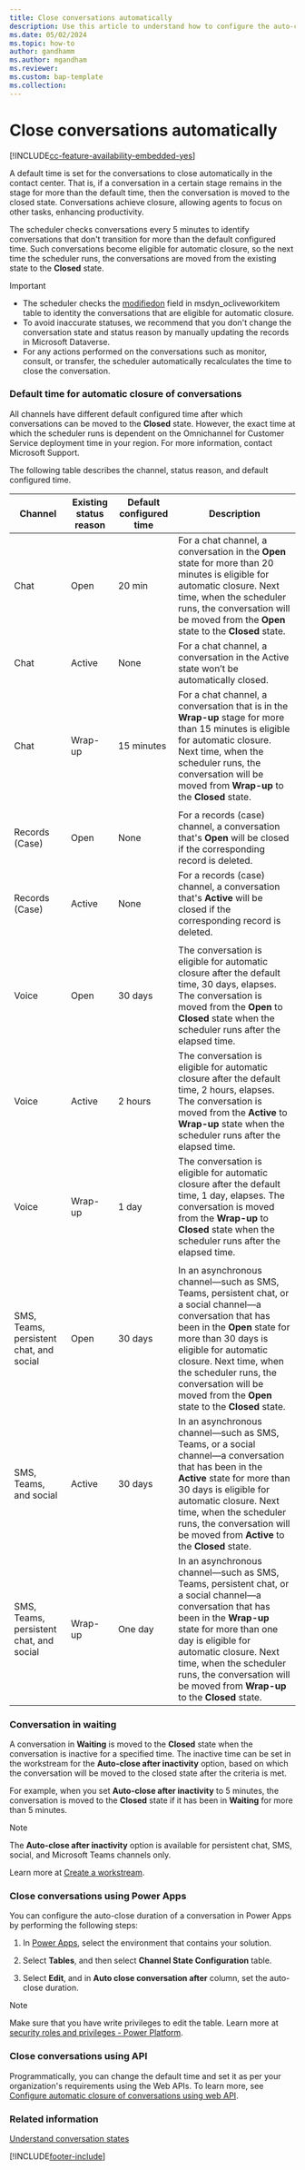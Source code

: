 ```yaml
---
title: Close conversations automatically
description: Use this article to understand how to configure the auto-close duration of conversations.
ms.date: 05/02/2024
ms.topic: how-to
author: gandhamm
ms.author: mgandham
ms.reviewer:
ms.custom: bap-template
ms.collection:
---
```

# Close conversations automatically

[!INCLUDE[cc-feature-availability-embedded-yes](../../includes/cc-feature-availability-embedded-yes.md)]

A default time is set for the conversations to close automatically in the contact center. That is, if a conversation in a certain stage remains in the stage for more than the default time, then the conversation is moved to the closed state. Conversations achieve closure, allowing agents to focus on other tasks, enhancing productivity.

The scheduler checks conversations every 5 minutes to identify conversations that don't transition for more than the default configured time. Such conversations become eligible for automatic closure, so the next time the scheduler runs, the conversations are moved from the existing state to the **Closed** state.

> [!IMPORTANT]
> - The scheduler checks the [modifiedon](../develop/reference/entities/msdyn_ocliveworkitem.md#BKMK_msdyn_modifiedon) field in msdyn_ocliveworkitem table to identity the conversations that are eligible for automatic closure.
> - To avoid inaccurate statuses, we recommend that you don't change the conversation state and status reason by manually updating the records in Microsoft Dataverse.
> - For any actions performed on the conversations such as monitor, consult, or transfer, the scheduler automatically recalculates the time to close the conversation.


### Default time for automatic closure of conversations

All channels have different default configured time after which conversations can be moved to the **Closed** state. However, the exact time at which the scheduler runs is dependent on the Omnichannel for Customer Service deployment time in your region. For more information, contact Microsoft Support.

The following table describes the channel, status reason, and default configured time.

 | Channel | Existing status reason | Default configured time | Description |
 |--------------------|-------|-------------|--------------------------------------|
 | Chat | Open |  20 min   | For a chat channel, a conversation in the **Open** state for more than 20 minutes is eligible for automatic closure. Next time, when the scheduler runs, the conversation will be moved from the **Open** state to the **Closed** state. |
 | Chat | Active | None | For a chat channel, a conversation in the Active state won’t be automatically closed. |
 | Chat | Wrap-up | 15 minutes | For a chat channel, a conversation that is in the **Wrap-up** stage for more than 15 minutes is eligible for automatic closure. Next time, when the scheduler runs, the conversation will be moved from **Wrap-up** to the **Closed** state. |
 |  |  |  |  |
 | Records (Case) | Open | None | For a records (case) channel, a conversation that's **Open** will be closed if the corresponding record is deleted. |
 | Records (Case) | Active | None | For a records (case) channel, a conversation that's  **Active** will be closed if the corresponding record is deleted. |
 |  |  |  |  |
| Voice | Open |  30 days   | The conversation is eligible for automatic closure after the default time, 30 days, elapses. The conversation is moved from the **Open** to **Closed** state when the scheduler runs after the elapsed time.|
 | Voice | Active | 2 hours | The conversation is eligible for automatic closure after the default time, 2 hours, elapses. The conversation is moved from the **Active** to **Wrap-up** state when the scheduler runs after the elapsed time. |
 | Voice | Wrap-up | 1 day | The conversation is eligible for automatic closure after the default time, 1 day, elapses. The conversation is moved from the **Wrap-up** to **Closed** state when the scheduler runs after the elapsed time. |
 |  |  |  |  |
 | SMS, Teams, persistent chat, and social | Open | 30 days | In an asynchronous channel&mdash;such as SMS, Teams, persistent chat, or a social channel&mdash;a conversation that has been in the **Open** state for more than 30 days is eligible for automatic closure. Next time, when the scheduler runs, the conversation will be moved from the **Open** state to the **Closed** state. |
 | SMS, Teams, and social | Active | 30 days | In an asynchronous channel&mdash;such as SMS, Teams, or a social channel&mdash;a conversation that has been in the **Active** state for more than 30 days is eligible for automatic closure. Next time, when the scheduler runs, the conversation will be moved from **Active** to the **Closed** state. |
 | SMS, Teams, persistent chat, and social | Wrap-up | One day | In an asynchronous channel&mdash;such as SMS, Teams, persistent chat, or a social channel&mdash;a conversation that has been in the **Wrap-up** state for more than one day is eligible for automatic closure. Next time, when the scheduler runs, the conversation will be moved from **Wrap-up** to the **Closed** state. |

### Conversation in waiting

A conversation in **Waiting** is moved to the **Closed** state when the conversation is inactive for a specified time. The inactive time can be set in the workstream for the **Auto-close after inactivity** option, based on which the conversation will be moved to the closed state after the criteria is met.

For example, when you set **Auto-close after inactivity** to 5 minutes, the conversation is moved to the **Closed** state if it has been in **Waiting** for more than 5 minutes.

> [!NOTE]
> The **Auto-close after inactivity**  option is available for persistent chat, SMS, social, and Microsoft Teams channels only.

Learn more at [Create a workstream](create-workstreams.md).

### Close conversations using Power Apps

You can configure the auto-close duration of a conversation in Power Apps by performing the following steps:

1. In [Power Apps](https://make.powerapps.com/), select the environment that contains your solution.

2. Select **Tables**, and then select **Channel State Configuration** table.

3. Select **Edit**, and in **Auto close conversation after** column, set the auto-close duration.

> [!NOTE]
> Make sure that you have write privileges to edit the table. Learn more at [security roles and privileges - Power Platform](security-roles.md).

### Close conversations using API

Programmatically, you can change the default time and set it as per your organization's requirements using the Web APIs. To learn more, see [Configure automatic closure of conversations using web API](../develop/auto-close-conversation.md).

### Related information
 
[Understand conversation states](../use/oc-conversation-state.md)



[!INCLUDE[footer-include](../../includes/footer-banner.md)]
